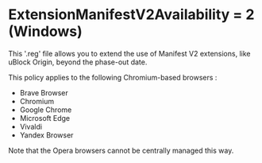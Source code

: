 # ExtensionManifestV2Availability = 2 (Windows)

This '.reg' file allows you to extend the use of Manifest V2 extensions, like uBlock Origin, beyond the phase-out date.

This policy applies to the following Chromium-based browsers&nbsp;:

- Brave Browser
- Chromium
- Google Chrome
- Microsoft Edge
- Vivaldi
- Yandex Browser

Note that the Opera browsers cannot be centrally managed this way.
